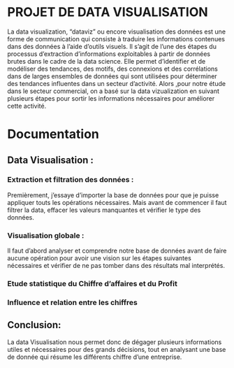 # 
# PROJET DE DATA VISUALISATION

La data visualization, “dataviz” ou encore visualisation des données est une
forme de communication qui consiste à traduire les informations contenues dans
des données à l’aide d’outils visuels. Il s’agit de l’une des étapes du processus
d’extraction d’informations exploitables à partir de données brutes dans le cadre
de la data science.
Elle permet d’identifier et de modéliser des tendances, des motifs, des
connexions et des corrélations dans de larges ensembles de données qui sont
utilisées pour déterminer des tendances influentes dans un secteur d’activité.
Alors ,pour notre étude dans le secteur commercial, on a basé sur la data
vizualization en suivant plusieurs étapes pour sortir les informations nécessaires
pour améliorer cette activité.
# Documentation

## Data Visualisation :

### Extraction et filtration des données :

Premièrement, j’essaye d’importer la base de données pour que je puisse
appliquer touts les opérations nécessaires. Mais avant de commencer il faut
filtrer la data, effacer les valeurs manquantes et vérifier le type des données.

### Visualisation globale :

Il faut d’abord analyser et comprendre notre base de données avant de faire
aucune opération pour avoir une vision sur les étapes suivantes nécessaires et
vérifier de ne pas tomber dans des résultats mal interprétés.

### Etude statistique du Chiffre d’affaires et du Profit 

### Influence et relation entre les chiffres 

## Conclusion:

La data Visualisation nous permet donc de dégager plusieurs informations utiles et
nécessaires pour des grands décisions, tout en analysant une base de donnée qui
résume les différents chiffre d’une entreprise.
